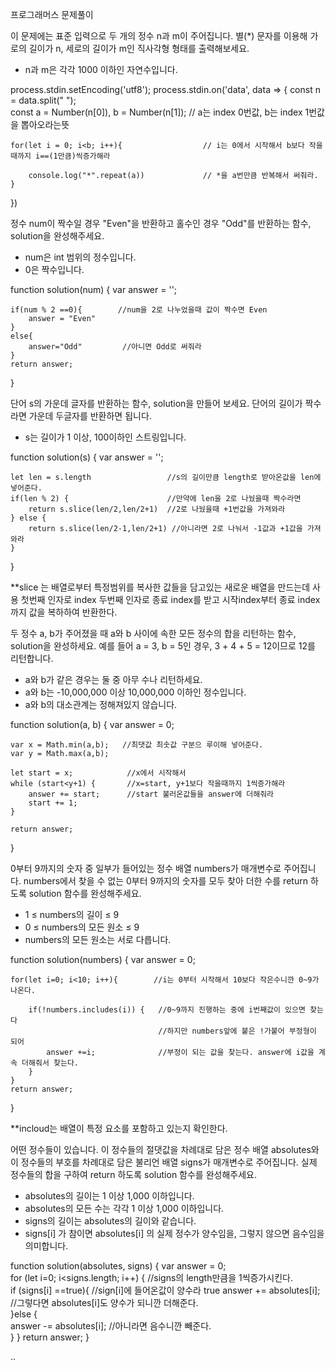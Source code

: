 프로그래머스 문제풀이


이 문제에는 표준 입력으로 두 개의 정수 n과 m이 주어집니다.
별(*) 문자를 이용해 가로의 길이가 n, 세로의 길이가 m인 직사각형 형태를 출력해보세요.

* n과 m은 각각 1000 이하인 자연수입니다.

process.stdin.setEncoding('utf8');
process.stdin.on('data', data => {
    const n = data.split(" ");                
    const a = Number(n[0]), b = Number(n[1]);  // a는 index 0번값, b는 index 1번값을 뽑아오라는뜻
    
    for(let i = 0; i<b; i++){                  // i는 0에서 시작해서 b보다 작을때까지 i==(1만큼)씩증가해라
        
        console.log("*".repeat(a))             // *을 a번만큼 반복해서 써줘라.
    }
})


정수 num이 짝수일 경우 "Even"을 반환하고 홀수인 경우 "Odd"를 반환하는 함수, solution을 완성해주세요.
* num은 int 범위의 정수입니다.
* 0은 짝수입니다.

function solution(num) {
    var answer = '';
    
    if(num % 2 ==0){        //num을 2로 나누었을때 값이 짝수면 Even
        answer = "Even"
    }
    else{
        answer="Odd"         //아니면 Odd로 써줘라
    }
    return answer;
}

단어 s의 가운데 글자를 반환하는 함수, solution을 만들어 보세요. 단어의 길이가 짝수라면 가운데 두글자를 반환하면 됩니다.

* s는 길이가 1 이상, 100이하인 스트링입니다.

function solution(s) {
    var answer = '';
    
    let len = s.length                 //s의 길이만큼 length로 받아온값을 len에 넣어준다.
    if(len % 2) {                      //만약에 len을 2로 나눴을때 짝수라면
        return s.slice(len/2,len/2+1)  //2로 나눴을때 +1번값을 가져와라
    } else {
        return s.slice(len/2-1,len/2+1) //아니라면 2로 나눠서 -1값과 +1값을 가져와라
    }
}

**slice 는 배열로부터 특정범위를 복사한 값들을 담고있는 새로운 배열을 만드는데 사용
  첫번째 인자로 index 두번째 인자로 종료 index를 받고 시작index부터 종료 index까지 값을 복하하여 반환한다.
  
  
 두 정수 a, b가 주어졌을 때 a와 b 사이에 속한 모든 정수의 합을 리턴하는 함수, solution을 완성하세요.
  예를 들어 a = 3, b = 5인 경우, 3 + 4 + 5 = 12이므로 12를 리턴합니다.
 
* a와 b가 같은 경우는 둘 중 아무 수나 리턴하세요.
* a와 b는 -10,000,000 이상 10,000,000 이하인 정수입니다.
* a와 b의 대소관계는 정해져있지 않습니다.


function solution(a, b) {
    var answer = 0;
    
    var x = Math.min(a,b);   //최댓값 최솟값 구분으 루이해 넣어준다.
    var y = Math.max(a,b); 
    
    let start = x;            //x에서 시작해서
    while (start<y+1) {       //x=start, y+1보다 작을때까지 1씩증가해라
        answer += start;      //start 불러온값들을 answer에 더해줘라
        start += 1;           
    }
    
    return answer;
}

0부터 9까지의 숫자 중 일부가 들어있는 정수 배열 numbers가 매개변수로 주어집니다. 
numbers에서 찾을 수 없는 0부터 9까지의 숫자를 모두 찾아 더한 수를 return 하도록 solution 함수를 완성해주세요.

* 1 ≤ numbers의 길이 ≤ 9
* 0 ≤ numbers의 모든 원소 ≤ 9
* numbers의 모든 원소는 서로 다릅니다.

function solution(numbers) {
    var answer = 0;
    
    for(let i=0; i<10; i++){        //i는 0부터 시작해서 10보다 작은수니깐 0~9가 나온다.
        
        if(!numbers.includes(i)) {   //0~9까지 진행하는 중에 i번째값이 있으면 찾는다
                                     //하지만 numbers앞에 붙은 !가붙어 부정형이 되어
            answer +=i;              //부정이 되는 값을 찾는다. answer에 i값을 계속 더해줘서 찾는다.
        }
    }
    return answer;
}

**incloud는 배열이 특정 요소를 포함하고 있는지 확인한다.



어떤 정수들이 있습니다. 이 정수들의 절댓값을 차례대로 담은 정수 배열 absolutes와 이 정수들의 부호를 차례대로 담은 불리언 
배열 signs가 매개변수로 주어집니다. 실제 정수들의 합을 구하여 return 하도록 solution 함수를 완성해주세요.

* absolutes의 길이는 1 이상 1,000 이하입니다.
* absolutes의 모든 수는 각각 1 이상 1,000 이하입니다.
* signs의 길이는 absolutes의 길이와 같습니다.
* signs[i] 가 참이면 absolutes[i] 의 실제 정수가 양수임을, 그렇지 않으면 음수임을 의미합니다.

function solution(absolutes, signs) {
    var answer = 0;    
    for (let i=0; i<signs.length; i++) {         //signs의 length만큼을 1씩증가시킨다.           
        if (signs[i] ==true){                    //sign[i]에 들어온값이 양수라 true
            answer += absolutes[i];              //그렇다면 absolutes[i]도 양수가 되니깐 더해준다.              
            }else {                
                answer -= absolutes[i];           //아니라면 음수니깐 빼준다.                   
            }
    }
    return answer;
}

..
